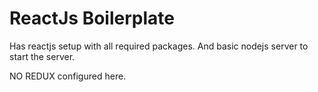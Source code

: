 # ReactJs Boilerplate

Has reactjs setup with all required packages. And basic nodejs server to start the server.

NO REDUX configured here.


